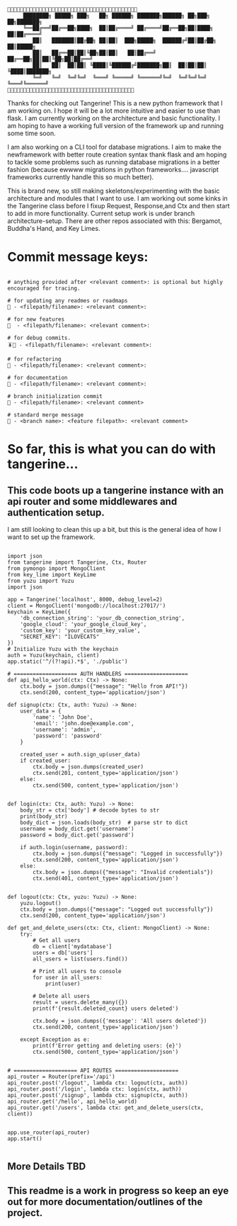 
```text
🍊🍊🍊🍊🍊🍊🍊🍊🍊🍊🍊🍊🍊🍊🍊🍊🍊🍊🍊🍊🍊🍊🍊🍊🍊🍊🍊🍊🍊🍊🍊🍊🍊🍊🍊🍊🍊🍊🍊🍊🍊
     ████████╗ █████╗ ███╗   ██╗ ██████╗ ███████╗██████╗ ██╗███╗   ██╗███████╗
     ╚══██╔══╝██╔══██╗████╗  ██║██╔════╝ ██╔════╝██╔══██╗██║████╗  ██║██╔════╝
        ██║   ███████║██╔██╗ ██║██║  ███╗█████╗  ██████╔╝██║██╔██╗ ██║█████╗
        ██║   ██╔══██║██║╚██╗██║██║   ██║██╔══╝  ██╔══██╗██║██║╚██╗██║██╔══╝
        ██║   ██║  ██║██║ ╚████║╚██████╔╝███████╗██║  ██║██║██║ ╚████║███████╗
        ╚═╝   ╚═╝  ╚═╝╚═╝  ╚═══╝ ╚═════╝ ╚══════╝╚═╝  ╚═╝╚═╝╚═╝  ╚═══╝╚══════╝
🍊🍊🍊🍊🍊🍊🍊🍊🍊🍊🍊🍊🍊🍊🍊🍊🍊🍊🍊🍊🍊🍊🍊🍊🍊🍊🍊🍊🍊🍊🍊🍊🍊🍊🍊🍊🍊🍊🍊🍊
```
Thanks for checking out Tangerine! This is a new python framework that I am working on. I hope
it will be a lot more intuitive and easier to use than flask. I am currently working on the
architecture and basic functionality. I am hoping to have a working full version of the framework
up and running some time soon.


I am also working on a CLI tool for database migrations.
I aim to make the newframework with better route creation syntax thank flask and
am hoping to tackle some problems such as running database migrations in a better fashion (because
ewwww migrations in python frameworks.... javascript frameworks currently handle this so much better).

This is brand new, so still making skeletons/experimenting with the basic architecture and modules that I want to use.
I am working out some kinks in the Tangerine class before I fixup Request, Response,and Ctx and then start to add in
more functionality. Current setup work is under branch architecture-setup. There are other repos associated with this:
Bergamot, Buddha's Hand, and Key Limes.

# Commit message keys:
```

# anything provided after <relevant comment>: is optional but highly encouraged for tracing.

# for updating any readmes or roadmaps
📖 - <filepath/filename>: <relevant comment>:

# for new features
🚀  - <filepath/filename>: <relevant comment>:

# for debug commits.
🪳👟 - <filepath/filename>: <relevant comment>:

# for refactoring
🧠 - <filepath/filename>: <relevant comment>:

# for documentation
🪷 - <filepath/filename>: <relevant comment>:

# branch initialization commit
🌱 - <filepath/filename>: <relevant comment>

# standard merge message
🔀 - <branch name>: <feature filepath>: <relevant comment>

```
# So far, this is what you can do with tangerine...
## This code boots up a tangerine instance with an api router and some middlewares and authentication setup.
I am still looking to clean this up a bit, but this is the general idea of how I want to set up the framework.
```

import json
from tangerine import Tangerine, Ctx, Router
from pymongo import MongoClient
from key_lime import KeyLime
from yuzu import Yuzu
import json

app = Tangerine('localhost', 8000, debug_level=2)
client = MongoClient('mongodb://localhost:27017/')
keychain = KeyLime({
    'db_connection_string': 'your_db_connection_string',
    'google_cloud': 'your_google_cloud_key',
    'custom_key': 'your_custom_key_value',
    "SECRET_KEY": "ILOVECATS"
})
# Initialize Yuzu with the keychain
auth = Yuzu(keychain, client)
app.static('^/(?!api).*$', './public')

# ==================== AUTH HANDLERS ====================
def api_hello_world(ctx: Ctx) -> None:
    ctx.body = json.dumps({"message": "Hello from API!"})
    ctx.send(200, content_type='application/json')

def signup(ctx: Ctx, auth: Yuzu) -> None:
    user_data = {
        'name': 'John Doe',
        'email': 'john.doe@example.com',
        'username': 'admin',
        'password': 'password'
    }

    created_user = auth.sign_up(user_data)
    if created_user:
        ctx.body = json.dumps(created_user)
        ctx.send(201, content_type='application/json')
    else:
        ctx.send(500, content_type='application/json')


def login(ctx: Ctx, auth: Yuzu) -> None:
    body_str = ctx['body'] # decode bytes to str
    print(body_str)
    body_dict = json.loads(body_str)  # parse str to dict
    username = body_dict.get('username')
    password = body_dict.get('password')

    if auth.login(username, password):
        ctx.body = json.dumps({"message": "Logged in successfully"})
        ctx.send(200, content_type='application/json')
    else:
        ctx.body = json.dumps({"message": "Invalid credentials"})
        ctx.send(401, content_type='application/json')


def logout(ctx: Ctx, yuzu: Yuzu) -> None:
    yuzu.logout()
    ctx.body = json.dumps({"message": "Logged out successfully"})
    ctx.send(200, content_type='application/json')

def get_and_delete_users(ctx: Ctx, client: MongoClient) -> None:
    try:
        # Get all users
        db = client['mydatabase']
        users = db['users']
        all_users = list(users.find())

        # Print all users to console
        for user in all_users:
            print(user)

        # Delete all users
        result = users.delete_many({})
        print(f'{result.deleted_count} users deleted')

        ctx.body = json.dumps({'message': 'All users deleted'})
        ctx.send(200, content_type='application/json')

    except Exception as e:
        print(f'Error getting and deleting users: {e}')
        ctx.send(500, content_type='application/json')


# ==================== API ROUTES ====================
api_router = Router(prefix='/api')
api_router.post('/logout', lambda ctx: logout(ctx, auth))
api_router.post('/login', lambda ctx: login(ctx, auth))
api_router.post('/signup', lambda ctx: signup(ctx, auth))
api_router.get('/hello', api_hello_world)
api_router.get('/users', lambda ctx: get_and_delete_users(ctx, client))


app.use_router(api_router)
app.start()


```

## More Details TBD


## This readme is a work in progress so keep an eye out for more documentation/outlines of the project.
